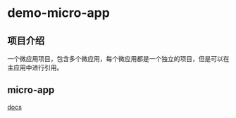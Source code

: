 # demo-micro-app

## 项目介绍

一个微应用项目，包含多个微应用，每个微应用都是一个独立的项目，但是可以在主应用中进行引用。

## micro-app

[docs](https://jd-opensource.github.io/micro-app/)

